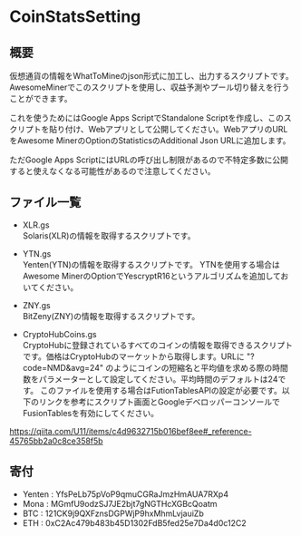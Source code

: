 # CoinStatsSetting

## 概要

仮想通貨の情報をWhatToMineのjson形式に加工し、出力するスクリプトです。
AwesomeMinerでこのスクリプトを使用し、収益予測やプール切り替えを行うことができます。

これを使うためにはGoogle Apps ScriptでStandalone Scriptを作成し、このスクリプトを貼り付け、Webアプリとして公開してください。WebアプリのURLをAwesome MinerのOptionのStatisticsのAdditional Json URLに追加します。

ただGoogle Apps ScriptにはURLの呼び出し制限があるので不特定多数に公開すると使えなくなる可能性があるので注意してください。

## ファイル一覧

* XLR.gs  
Solaris(XLR)の情報を取得するスクリプトです。

* YTN.gs  
Yenten(YTN)の情報を取得するスクリプトです。
YTNを使用する場合はAwesome MinerのOptionでYescryptR16というアルゴリズムを追加しておいてください。

* ZNY.gs  
BitZeny(ZNY)の情報を取得するスクリプトです。

* CryptoHubCoins.gs  
CryptoHubに登録されているすべてのコインの情報を取得できるスクリプトです。価格はCryptoHubのマーケットから取得します。URLに "?code=NMD&avg=24" のようにコインの短縮名と平均値を求める際の時間数をパラメーターとして設定してください。平均時間のデフォルトは24です。
このファイルを使用する場合はFutionTablesAPIの設定が必要です。以下のリンクを参考にスクリプト画面とGoogleデベロッパーコンソールでFusionTablesを有効にしてください。

https://qiita.com/U11/items/c4d9632715b016bef8ee#_reference-45765bb2a0c8ce358f5b

## 寄付
* Yenten : YfsPeLb75pVoP9qmuCGRaJmzHmAUA7RXp4
* Mona : MGmfU9odzSJ7JE2bjt7gNGTHcXGBcQoatm
* BTC : 121CK9j9QXFznsDGPWjP9hxMhmLvjauiZb
* ETH : 0xC2Ac479b483b45D1302FdB5fed25e7Da4d0c12C2
